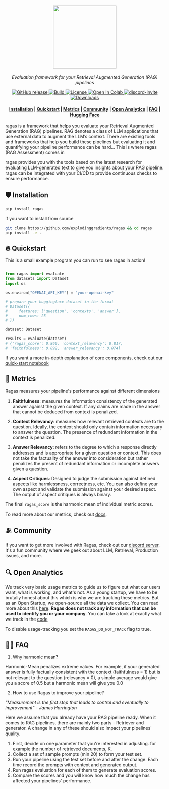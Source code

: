 <h1 align="center">
  <img style="vertical-align:middle" height="200"
  src="./docs/assets/logo.png">
</h1>
<p align="center">
  <i>Evaluation framework for your Retrieval Augmented Generation (RAG) pipelines</i>
</p>

<p align="center">
    <a href="https://github.com/explodinggradients/ragas/releases">
        <img alt="GitHub release" src="https://img.shields.io/github/release/explodinggradients/ragas.svg">
    </a>
    <a href="https://www.python.org/">
            <img alt="Build" src="https://img.shields.io/badge/Made%20with-Python-1f425f.svg?color=purple">
    </a>
    <a href="https://github.com/explodinggradients/ragas/blob/master/LICENSE">
        <img alt="License" src="https://img.shields.io/github/license/explodinggradients/ragas.svg?color=green">
    </a>
    <a href="https://colab.research.google.com/github/explodinggradients/ragas/blob/main/docs/quickstart.ipynb">
        <img alt="Open In Colab" src="https://colab.research.google.com/assets/colab-badge.svg">
    </a>
    <a href="https://discord.gg/5djav8GGNZ">
        <img alt="discord-invite" src="https://dcbadge.vercel.app/api/server/5djav8GGNZ?style=flat">
    </a>
    <a href="https://github.com/explodinggradients/ragas/">
        <img alt="Downloads" src="https://badges.frapsoft.com/os/v1/open-source.svg?v=103">
    </a>
</p>

<h4 align="center">
    <p>
        <a href="#shield-installation">Installation</a> |
        <a href="#fire-quickstart">Quickstart</a> |
        <a href="#luggage-metrics">Metrics</a> |
        <a href="#-community">Community</a> |
        <a href="#-open-analytics">Open Analytics</a> |
        <a href="#raising_hand_man-faq">FAQ</a> |
        <a href="https://huggingface.co/explodinggradients">Hugging Face</a>
    <p>
</h4>

ragas is a framework that helps you evaluate your Retrieval Augmented Generation (RAG) pipelines. RAG denotes a class of LLM applications that use external data to augment the LLM’s context. There are existing tools and frameworks that help you build these pipelines but evaluating it and quantifying your pipeline performance can be hard... This is where ragas (RAG Assessment) comes in

ragas provides you with the tools based on the latest research for evaluating LLM-generated text  to give you insights about your RAG pipeline. ragas can be integrated with your CI/CD to provide continuous checks to ensure performance.

## :shield: Installation

```bash
pip install ragas
```
if you want to install from source 
```bash
git clone https://github.com/explodinggradients/ragas && cd ragas
pip install -e .
```

## :fire: Quickstart 

This is a small example program you can run to see ragas in action!
```python

from ragas import evaluate
from datasets import Dataset
import os

os.environ["OPENAI_API_KEY"] = "your-openai-key"

# prepare your huggingface dataset in the format
# Dataset({
#     features: ['question', 'contexts', 'answer'],
#     num_rows: 25
# })

dataset: Dataset

results = evaluate(dataset)
# {'ragas_score': 0.860, 'context_relavency': 0.817, 
# 'faithfulness': 0.892, 'answer_relevancy': 0.874}
```
If you want a more in-depth explanation of core components, check out our [quick-start notebook](./docs/quickstart.ipynb)
## :luggage: Metrics

Ragas measures your pipeline's performance against different dimensions
1. **Faithfulness**: measures the information consistency of the generated answer against the given context. If any claims are made in the answer that cannot be deduced from context is penalized. 

2. **Context Relevancy**:  measures how relevant retrieved contexts are to the question. Ideally, the context should only contain information necessary to answer the question. The presence of redundant information in the context is penalized.

3. **Answer Relevancy**: refers to the degree to which a response directly addresses and is appropriate for a given question or context. This does not take the factuality of the answer into consideration but rather penalizes the present of redundant information or incomplete answers given a question. 

4. **Aspect Critiques**: Designed to judge the submission against defined aspects like harmlessness, correctness, etc. You can also define your own aspect and validate the submission against your desired aspect. The output of aspect critiques is always binary.

The final `ragas_score` is the harmonic mean of individual metric scores. 

To read more about our metrics, check out [docs](/docs/metrics.md).
## 🫂 Community
If you want to get more involved with Ragas, check out our [discord server](https://discord.gg/5djav8GGNZ). It's a fun community where we geek out about LLM, Retrieval, Production issues, and more.

## 🔍 Open Analytics
We track very basic usage metrics to guide us to figure out what our users want, what is working, and what's not. As a young startup, we have to be brutally honest about this which is why we are tracking these metrics. But as an Open Startup, we open-source all the data we collect. You can read more about this [here](https://github.com/explodinggradients/ragas/issues/49). **Ragas does not track any information that can be used to identify you or your company**. You can take a look at exactly what we track in the [code](./src/ragas/_analytics.py)

To disable usage-tracking you set the `RAGAS_DO_NOT_TRACK` flag to true.


## :raising_hand_man: FAQ
1. Why harmonic mean?

Harmonic-Mean penalizes extreme values. For example, if your generated answer is fully factually consistent with the context (faithfulness = 1) but is not relevant to the question (relevancy = 0), a simple average would give you a score of 0.5 but a harmonic mean will give you 0.0

2. How to use Ragas to improve your pipeline?

*"Measurement is the first step that leads to control and eventually to improvement" - James Harrington*

Here we assume that you already have your RAG pipeline ready. When it comes to RAG pipelines, there are mainly two parts - Retriever and generator. A change in any of these should also impact your pipelines' quality.

1. First, decide on one parameter that you're interested in adjusting. for example the number of retrieved documents, K. 
2. Collect a set of sample prompts (min 20) to form your test set.
3. Run your pipeline using the test set before and after the change. Each time record the prompts with context and generated output.
4. Run ragas evaluation for each of them to generate evaluation scores. 
5. Compare the scores and you will know how much the change has affected your pipelines' performance.

